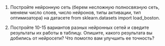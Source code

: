 1. Постройте нейронную сеть (берем несложную полносвязную сеть, меняем число слоев, число нейронов, типы активации, тип оптимизатора) на датасете from sklearn.datasets import load_boston.

2. Постройте 10-15 вариантов разных нейронных сетей и сведите результаты их работы в таблицу. Опишите, какого результата вы добились от нейросети? Что помогло вам улучшить ее точность?
